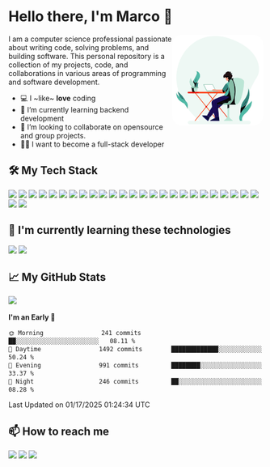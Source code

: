 # Hello there, I'm Marco 👋

<img align="right" alt="coding.gif" style="border-radius:20px" src="https://github.com/marcode24/marcode24/blob/main/assets/coding.gif" width="180" />

I am a computer science professional passionate about writing code, solving problems, and building software. This personal repository is a collection of my projects, code, and collaborations in various areas of programming and software development.

- 💻 I ~like~ **love** coding
- 📗 I’m currently learning backend development
- 🔧 I’m looking to collaborate on opensource and group projects.
- 🧑‍💻 I want to become a full-stack developer

## 🛠️ My Tech Stack

<p>
  <img src="https://img.shields.io/badge/-HTML5-E34F26?style=flat&logo=html5&logoColor=white">
  <img src="https://img.shields.io/badge/-CSS3-1572B6?style=flat&logo=css3">
  <img src="https://img.shields.io/badge/-JavaScript-F7DF1E?style=flat&logo=javascript&logoColor=black">
  <img src="https://img.shields.io/badge/-TypeScript-3178C6?style=flat&logo=typescript&logoColor=white">
  <img src="https://img.shields.io/badge/-Angular-DD0031?style=flat&logo=angular&logoColor=white">
  <img src="https://img.shields.io/badge/-Nodejs-339933?style=flat&logo=node.js&logoColor=white">
  <img src="https://img.shields.io/badge/-Express-000000?style=flat&logo=express&logoColor=white">
  <img src="https://img.shields.io/badge/-MongoDB-47A248?style=flat&logo=mongodb&logoColor=white">
  <img src="https://img.shields.io/badge/-MySQL-4479A1?style=flat&logo=mysql&logoColor=white">
  <img src="https://img.shields.io/badge/-Git-F05032?style=flat&logo=git&logoColor=white">
  <img src="https://img.shields.io/badge/-Bootstrap-563D7C?style=flat&logo=bootstrap&logoColor=white">
  <img src="https://img.shields.io/badge/-GraphQL-E10098?style=flat&logo=graphql&logoColor=white">
  <img src="https://img.shields.io/badge/-NestJS-E0234E?style=flat&logo=nestjs&logoColor=white">
  <img src="https://img.shields.io/badge/-SCSS-CC6699?style=flat&logo=sass&logoColor=white">
  <img src="https://img.shields.io/badge/-Docker-2496ED?style=flat&logo=docker&logoColor=white">
  <img src="https://img.shields.io/badge/-Azure-0089D6?style=flat&logo=microsoft-azure&logoColor=white">
  <img src="https://img.shields.io/badge/-C%23-239120?style=flat&logo=c-sharp&logoColor=white">
  <img src="https://img.shields.io/badge/-.NET-512BD4?style=flat&logo=.net&logoColor=white">
  <img src="https://img.shields.io/badge/-PHP-777BB4?style=flat&logo=php&logoColor=white">
  <img src="https://img.shields.io/badge/-Laravel-FF2D20?style=flat&logo=laravel&logoColor=white">
  <img src="https://img.shields.io/badge/-PostgreSQL-336791?style=flat&logo=postgresql&logoColor=white">
  <img src="https://img.shields.io/badge/-SQL%20Server-CC2927?style=flat&logo=microsoft-sql-server&logoColor=white">
  <img src="https://img.shields.io/badge/-Postman-FF6C37?style=flat&logo=postman&logoColor=white">
  <img src="https://img.shields.io/badge/-Astro-000000?style=flat&logo=astro&logoColor=white">
  <img src="https://img.shields.io/badge/-Jest-C21325?style=flat&logo=jest&logoColor=white">
  <img src="https://img.shields.io/badge/-Jasmine-8A4182?style=flat&logo=jasmine&logoColor=white">
  <img src="https://img.shields.io/badge/-Figma-F24E1E?style=flat&logo=figma&logoColor=white">
</p>

## 📕 I'm currently learning these technologies

<p>
  <img src="https://img.shields.io/badge/-Tailwind CSS-38B2AC?style=flat&logo=tailwind-css&logoColor=white">
  <img src="https://img.shields.io/badge/-Go-00ADD8?style=flat&logo=go&logoColor=white">
</p>

## 📈 My GitHub Stats


<picture>
  <source
    srcset="https://github-readme-stats.vercel.app/api/top-langs/?username=marcode24&layout=compact&langs_count=8&theme=radical"
    media="(prefers-color-scheme: dark)" />
  <source
    srcset="https://github-readme-stats.vercel.app/api/top-langs/?username=marcode24&layout=compact&langs_count=8&theme=default"
    media="(prefers-color-scheme: light), (prefers-color-scheme: no-preference)" />
  <img src="https://github-readme-stats.vercel.app/api/top-langs/?username=marcode24&layout=compact&langs_count=8" />
</picture>


<!--START_SECTION:waka-->
**I'm an Early 🐤** 

```text
🌞 Morning                241 commits         ██░░░░░░░░░░░░░░░░░░░░░░░   08.11 % 
🌆 Daytime                1492 commits        █████████████░░░░░░░░░░░░   50.24 % 
🌃 Evening                991 commits         ████████░░░░░░░░░░░░░░░░░   33.37 % 
🌙 Night                  246 commits         ██░░░░░░░░░░░░░░░░░░░░░░░   08.28 % 
```



 Last Updated on 01/17/2025 01:24:34 UTC
<!--END_SECTION:waka-->

## 📫 How to reach me

<p
  <a href="mailto:marco24cruz08@gmail.com"><img src="https://img.shields.io/badge/-Gmail-D14836?style=flat&logo=Gmail&logoColor=white"/></a>
  <a href="https://www.linkedin.com/in/marco-acg24/"><img src="https://img.shields.io/badge/-LinkedIn-0077B5?style=flat&logo=Linkedin&logoColor=white"/></a>
  <a href="https://twitter.com/marco_cg24"><img src="https://img.shields.io/badge/-Twitter-1DA1F2?style=flat&logo=Twitter&logoColor=white"/></a>
</p>
